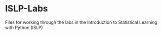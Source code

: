 # ISLP-Labs
Files for working through the labs in the Introduction to Statistical Learning with Python (ISLP)
